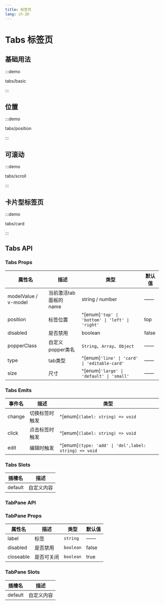 ```yaml
---
title: 标签页
lang: ch-ZH
---
```


# Tabs 标签页

## 基础用法

:::demo

tabs/basic

:::

## 位置

:::demo

tabs/position

:::

## 可滚动

:::demo

tabs/scroll

:::

## 卡片型标签页

:::demo

tabs/card

:::

## Tabs API

### Tabs Props

| 属性名               | 描述                   | 类型                                            | 默认值 |
| -------------------- | ---------------------- | ----------------------------------------------- | ------ |
| modelValue / v-model | 当前激活tab面板的 name | string / number                                 | ——     |
| position             | 标签位置               | ^[enum]`'top' \| 'bottom' \| 'left' \| 'right'` | top    |
| disabled             | 是否禁用               | boolean                                         | false  |
| popperClass          | 自定义popper类名       | `String`、`Array`、`Object`                     | ——     |
| type                 | tab类型                | ^[enum]`'line' \| 'card' \| 'editable-card'`    | ——     |
| size                 | 尺寸                   | ^[enum]`'large' \| 'default' \| 'small'`        | ——     |

### Tabs Emits

| 事件名 | 描述           | 类型                                                  |
| ------ | -------------- | ----------------------------------------------------- |
| change | 切换标签时触发 | ^[enum]`(label: string) => void`                      |
| click  | 点击标签时触发 | ^[enum]`(label: string) => void`                      |
| edit   | 编辑时触发     | ^[enum]`(type: 'add' \| 'del',label: string) => void` |

### Tabs Slots

| 插槽名  | 描述       |
| ------- | ---------- |
| default | 自定义内容 |

### TabPane API

### TabPane Props

| 属性名    | 描述       | 类型      | 默认值 |
| --------- | ---------- | --------- | ------ |
| label     | 标签       | `string`  | ——     |
| disabled  | 是否禁用   | `boolean` | false  |
| closeable | 是否可关闭 | `boolean` | true   |

### TabPane Slots

| 插槽名  | 描述       |
| ------- | ---------- |
| default | 自定义内容 |
